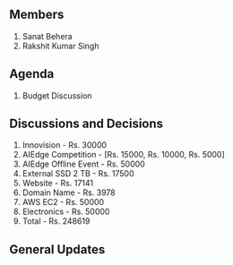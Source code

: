 Members
-------
1. Sanat Behera
2. Rakshit Kumar Singh

Agenda
------
1. Budget Discussion

Discussions and Decisions 
-------------------------
1. Innovision - Rs. 30000
2. AIEdge Competition - [Rs. 15000, Rs. 10000, Rs. 5000]
3. AIEdge Offline Event - Rs. 50000
4. External SSD 2 TB - Rs. 17500
5. Website - Rs. 17141
6. Domain Name - Rs. 3978
7. AWS EC2 - Rs. 50000
8. Electronics - Rs. 50000
9. Total - Rs. 248619

General Updates
---------------
